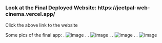 <h3>Look at the Final Deployed Website:  https://jeetpal-web-cinema.vercel.app/</h3> 
Click the above link to the website



Some pics of the final app: 
.
![image](https://user-images.githubusercontent.com/70360391/183324805-df0eda00-a841-4a17-bffe-79790a64f00a.png)
.
.
![image](https://user-images.githubusercontent.com/70360391/183324663-2abd7042-d706-456f-b4d0-c418e6eb6d4a.png)
.
.
![image](https://user-images.githubusercontent.com/70360391/183324692-dfd8e040-9d7d-4072-989e-e18b101d07bf.png)
.
.
![image](https://user-images.githubusercontent.com/70360391/183324748-1ada670a-d2e4-4dd0-90dc-26bf17e4d537.png)

